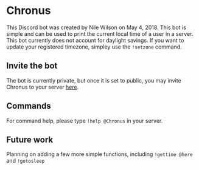 # Chronus
This Discord bot was created by Nile Wilson on May 4, 2018. This bot is simple and can be used to print the current local time of a user in a server. This bot currently does not account for daylight savings. If you want to update your registered timezone, simpley use the `!setzone` command.

## Invite the bot
The bot is currently private, but once it is set to public, you may invite Chronus to your server [here](https://discordapp.com/oauth2/authorize?client_id=441726905301991425&scope=bot).

## Commands
For command help, please type `!help @Chronus` in your server.

## Future work
Planning on adding a few more simple functions, including `!gettime @here` and `!gotosleep`

